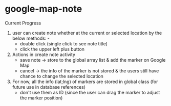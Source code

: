 # google-map-note

Current Progress
1. user can create note whether at the current or selected location by the below methods: -
    - double click (single click to see note title)
    - click the upper left plus button
2. Actions in create note activity
    - save note -> store to the global array list & add the marker on Google Map
    - cancel -> the info of the marker is not stored & the users still have chance to change the selected location
2. For now, all the info (lat;lng) of markers are stored in global class (for future use in database references)
    - don't use them as ID (since the user can drag the marker to adjust the marker position)